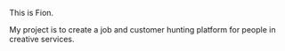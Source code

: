 This is Fion. 

My project is to create a job and customer hunting platform for people in creative services. 